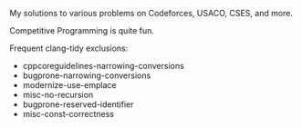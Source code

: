 My solutions to various problems on Codeforces, USACO, CSES, and more. 

Competitive Programming is quite fun. 

Frequent clang-tidy exclusions:
- cppcoreguidelines-narrowing-conversions
- bugprone-narrowing-conversions
- modernize-use-emplace
- misc-no-recursion
- bugprone-reserved-identifier
- misc-const-correctness